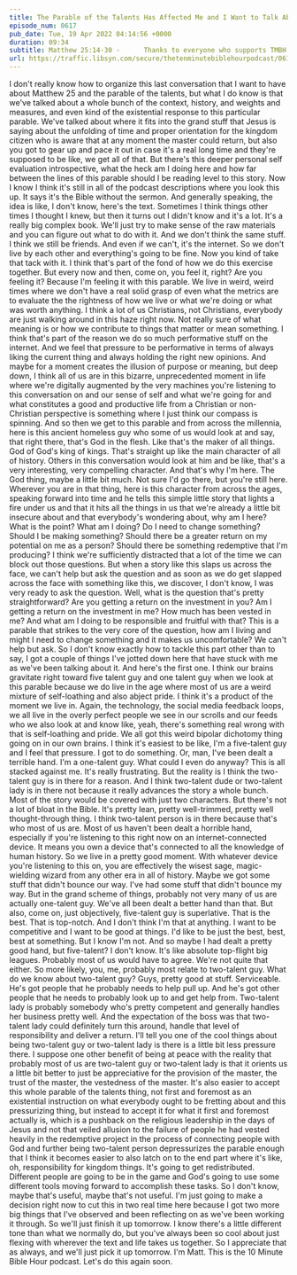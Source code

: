 ```yaml
---
title: The Parable of the Talents Has Affected Me and I Want to Talk About It Together
episode_num: 0617
pub_date: Tue, 19 Apr 2022 04:14:56 +0000
duration: 09:34
subtitle: Matthew 25:14-30 -      Thanks to everyone who supports TMBH at  You're the reason we can all do this together!  Music written and performed by .
url: https://traffic.libsyn.com/secure/thetenminutebiblehourpodcast/0617_-_The_Parable_of_the_Talents_Has_Affected_Me_and_I_Want_to_Talk_About_It_Together.mp3
---
```


 I don't really know how to organize this last conversation that I want to have about Matthew 25 and the parable of the talents, but what I do know is that we've talked about a whole bunch of the context, history, and weights and measures, and even kind of the existential response to this particular parable. We've talked about where it fits into the grand stuff that Jesus is saying about the unfolding of time and proper orientation for the kingdom citizen who is aware that at any moment the master could return, but also you got to gear up and pace it out in case it's a real long time and they're supposed to be like, we get all of that. But there's this deeper personal self evaluation introspective, what the heck am I doing here and how far between the lines of this parable should I be reading level to this story. Now I know I think it's still in all of the podcast descriptions where you look this up. It says it's the Bible without the sermon. And generally speaking, the idea is like, I don't know, here's the text. Sometimes I think things other times I thought I knew, but then it turns out I didn't know and it's a lot. It's a really big complex book. We'll just try to make sense of the raw materials and you can figure out what to do with it. And we don't think the same stuff. I think we still be friends. And even if we can't, it's the internet. So we don't live by each other and everything's going to be fine. Now you kind of take that tack with it. I think that's part of the fond of how we do this exercise together. But every now and then, come on, you feel it, right? Are you feeling it? Because I'm feeling it with this parable. We live in weird, weird times where we don't have a real solid grasp of even what the metrics are to evaluate the the rightness of how we live or what we're doing or what was worth anything. I think a lot of us Christians, not Christians, everybody are just walking around in this haze right now. Not really sure of what meaning is or how we contribute to things that matter or mean something. I think that's part of the reason we do so much performative stuff on the internet. And we feel that pressure to be performative in terms of always liking the current thing and always holding the right new opinions. And maybe for a moment creates the illusion of purpose or meaning, but deep down, I think all of us are in this bizarre, unprecedented moment in life where we're digitally augmented by the very machines you're listening to this conversation on and our sense of self and what we're going for and what constitutes a good and productive life from a Christian or non-Christian perspective is something where I just think our compass is spinning. And so then we get to this parable and from across the millennia, here is this ancient homeless guy who some of us would look at and say, that right there, that's God in the flesh. Like that's the maker of all things. God of God's king of kings. That's straight up like the main character of all of history. Others in this conversation would look at him and be like, that's a very interesting, very compelling character. And that's why I'm here. The God thing, maybe a little bit much. Not sure I'd go there, but you're still here. Wherever you are in that thing, here is this character from across the ages, speaking forward into time and he tells this simple little story that lights a fire under us and that it hits all the things in us that we're already a little bit insecure about and that everybody's wondering about, why am I here? What is the point? What am I doing? Do I need to change something? Should I be making something? Should there be a greater return on my potential on me as a person? Should there be something redemptive that I'm producing? I think we're sufficiently distracted that a lot of the time we can block out those questions. But when a story like this slaps us across the face, we can't help but ask the question and as soon as we do get slapped across the face with something like this, we discover, I don't know, I was very ready to ask the question. Well, what is the question that's pretty straightforward? Are you getting a return on the investment in you? Am I getting a return on the investment in me? How much has been vested in me? And what am I doing to be responsible and fruitful with that? This is a parable that strikes to the very core of the question, how am I living and might I need to change something and it makes us uncomfortable? We can't help but ask. So I don't know exactly how to tackle this part other than to say, I got a couple of things I've jotted down here that have stuck with me as we've been talking about it. And here's the first one. I think our brains gravitate right toward five talent guy and one talent guy when we look at this parable because we do live in the age where most of us are a weird mixture of self-loathing and also abject pride. I think it's a product of the moment we live in. Again, the technology, the social media feedback loops, we all live in the overly perfect people we see in our scrolls and our feeds who we also look at and know like, yeah, there's something real wrong with that is self-loathing and pride. We all got this weird bipolar dichotomy thing going on in our own brains. I think it's easiest to be like, I'm a five-talent guy and I feel that pressure. I got to do something. Or, man, I've been dealt a terrible hand. I'm a one-talent guy. What could I even do anyway? This is all stacked against me. It's really frustrating. But the reality is I think the two-talent guy is in there for a reason. And I think two-talent dude or two-talent lady is in there not because it really advances the story a whole bunch. Most of the story would be covered with just two characters. But there's not a lot of bloat in the Bible. It's pretty lean, pretty well-trimmed, pretty well thought-through thing. I think two-talent person is in there because that's who most of us are. Most of us haven't been dealt a horrible hand, especially if you're listening to this right now on an internet-connected device. It means you own a device that's connected to all the knowledge of human history. So we live in a pretty good moment. With whatever device you're listening to this on, you are effectively the wisest sage, magic-wielding wizard from any other era in all of history. Maybe we got some stuff that didn't bounce our way. I've had some stuff that didn't bounce my way. But in the grand scheme of things, probably not very many of us are actually one-talent guy. We've all been dealt a better hand than that. But also, come on, just objectively, five-talent guy is superlative. That is the best. That is top-notch. And I don't think I'm that at anything. I want to be competitive and I want to be good at things. I'd like to be just the best, best, best at something. But I know I'm not. And so maybe I had dealt a pretty good hand, but five-talent? I don't know. It's like absolute top-flight big leagues. Probably most of us would have to agree. We're not quite that either. So more likely, you, me, probably most relate to two-talent guy. What do we know about two-talent guy? Guys, pretty good at stuff. Serviceable. He's got people that he probably needs to help pull up. And he's got other people that he needs to probably look up to and get help from. Two-talent lady is probably somebody who's pretty competent and generally handles her business pretty well. And the expectation of the boss was that two-talent lady could definitely turn this around, handle that level of responsibility and deliver a return. I'll tell you one of the cool things about being two-talent guy or two-talent lady is there is a little bit less pressure there. I suppose one other benefit of being at peace with the reality that probably most of us are two-talent guy or two-talent lady is that it orients us a little bit better to just be appreciative for the provision of the master, the trust of the master, the vestedness of the master. It's also easier to accept this whole parable of the talents thing, not first and foremost as an existential instruction on what everybody ought to be fretting about and this pressurizing thing, but instead to accept it for what it first and foremost actually is, which is a pushback on the religious leadership in the days of Jesus and not that veiled allusion to the failure of people he had vested heavily in the redemptive project in the process of connecting people with God and further being two-talent person depressurizes the parable enough that I think it becomes easier to also latch on to the end part where it's like, oh, responsibility for kingdom things. It's going to get redistributed. Different people are going to be in the game and God's going to use some different tools moving forward to accomplish these tasks. So I don't know, maybe that's useful, maybe that's not useful. I'm just going to make a decision right now to cut this in two real time here because I got two more big things that I've observed and been reflecting on as we've been working it through. So we'll just finish it up tomorrow. I know there's a little different tone than what we normally do, but you've always been so cool about just flexing with wherever the text and life takes us together. So I appreciate that as always, and we'll just pick it up tomorrow. I'm Matt. This is the 10 Minute Bible Hour podcast. Let's do this again soon.